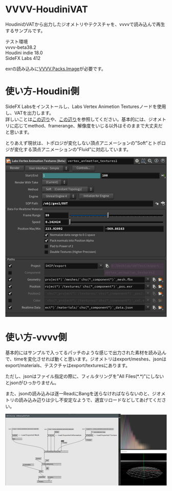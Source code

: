 # VVVV-HoudiniVAT

HoudiniのVATから出力したジオメトリやテクスチャを、vvvvで読み込んで再生するサンプルです。  

テスト環境  
vvvv-beta38.2  
Houdini indie 18.0  
SideFX Labs 412  

exrの読み込みに[VVVV.Packs.Image](https://vvvv.org/contribution/vvvv.packs.image)が必要です。
# 使い方-Houdini側
SideFX Labsをインストールし、Labs Vertex Animetion Texturesノードを使用し、VATを出力します。  
詳しいことは[この辺り](https://houdinifx.jp/blog/vertex-animation-texture-%E3%81%AB%E3%81%A4%E3%81%84%E3%81%A6/)や、[この辺り](https://www.youtube.com/watch?v=qXcxBw3KUtw)を参照してください。基本的には、ジオメトリに応じてmethod、framerange、解像度をいじる以外はそのままで大丈夫だと思います。

とりあえず現状は、トポロジが変化しない頂点アニメーションの"Soft"とトポロジが変化する頂点アニメーションの"Fluid"に対応しています。  

![Houdini](img/houdinivat.png)

# 使い方-vvvv側
基本的にはサンプルで入ってるパッチのような感じで出力された素材を読み込んで、timeを変化させれば動くと思います。ジオメトリはexport/meshes、jsonはexport/materials、テスクチャはexport/texturesにあります。  

ただし、jsonはファイル指定の際に、フィルタリングを"All Files(\*.\*)"にしないとjsonがひっかりません。  

また、jsonの読み込みは逐一ReadにBangを送らなければならないのと、ジオメトリの読み込み辺りは少し不安定なようで、適宜リロードなどしてあげてください。

![パッチ](img/patch.png)